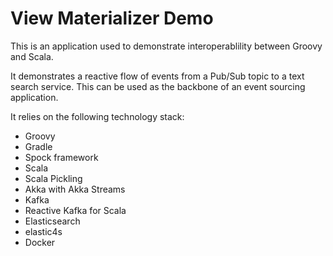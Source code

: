 # View Materializer Demo

This is an application used to demonstrate interoperablility between Groovy and Scala.

It demonstrates a reactive flow of events from a Pub/Sub topic to a text search service. This can be used as the backbone of an event sourcing application.

It relies on the following technology stack:

* Groovy
* Gradle
* Spock framework
* Scala
* Scala Pickling
* Akka with Akka Streams
* Kafka
* Reactive Kafka for Scala
* Elasticsearch
* elastic4s
* Docker
